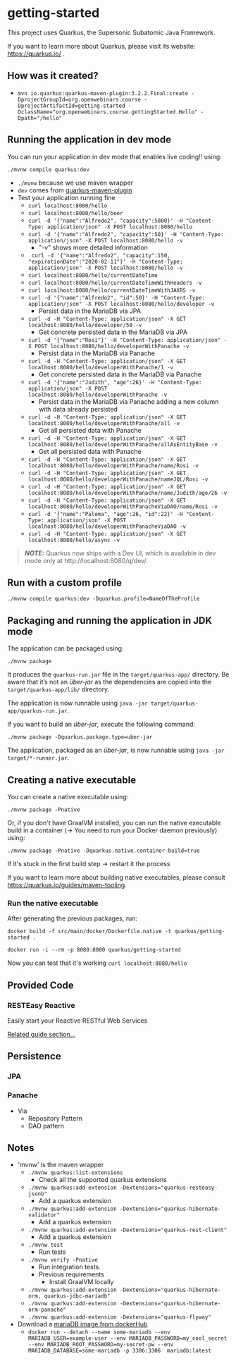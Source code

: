 # getting-started

This project uses Quarkus, the Supersonic Subatomic Java Framework.

If you want to learn more about Quarkus, please visit its website: https://quarkus.io/ .

## How was it created?
* `mvn io.quarkus:quarkus-maven-plugin:3.2.2.Final:create -DprojectGroupId=org.openwebinars.course -DprojectArtifactId=getting-started -DclassName="org.openwebinars.course.gettingStarted.Hello" -Dpath="/hello"`


## Running the application in dev mode

You can run your application in dev mode that enables live coding!! using:
```shell script
./mvnw compile quarkus:dev
```
* `./mvnw` because we use maven wrapper
* `dev` comes from [quarkus-maven-plugin](https://github.com/quarkusio/quarkus-platform/blob/main/generated-platform-project/quarkus-maven-plugin/src/main/java/io/quarkus/maven/DevMojo.java#L121)
* Test your application running fine
  * `curl localhost:8080/hello`
  * `curl localhost:8080/hello/beer`
  * `curl -d '{"name":"Alfredo2", "capacity":5000}' -H "Content-Type: application/json" -X POST localhost:8080/hello`
  * `curl -d '{"name":"Alfredo2", "capacity":50}' -H "Content-Type: application/json" -X POST localhost:8080/hello -v`
    * "-v" shows more detailed information
  * ` curl -d '{"name":"Alfredo2", "capacity":150, "expirationDate":"2020-02-11"}' -H "Content-Type: application/json" -X POST localhost:8080/hello -v`
  * `curl localhost:8080/hello/currentDateTime`
  * `curl localhost:8080/hello/currentDateTimeWithHeaders -v`
  * `curl localhost:8080/hello/currentDateTimeWithJAXRS -v`
  * `curl -d '{"name":"Alfredo2", "id":50}' -H "Content-Type: application/json" -X POST localhost:8080/hello/developer -v`
    * Persist data in the MariaDB via JPA
  * `curl -d -H "Content-Type: application/json" -X GET localhost:8080/hello/developer/50 -v`
    * Get concrete persisted data in the MariaDB via JPA
  * `curl -d '{"name":"Rosi"}' -H "Content-Type: application/json" -X POST localhost:8080/hello/developerWithPanache -v`
    * Persist data in the MariaDB via Panache
  * `curl -d -H "Content-Type: application/json" -X GET localhost:8080/hello/developerWithPanache/1 -v`
    * Get concrete persisted data in the MariaDB via Panache
  * `curl -d '{"name":"Judith", "age":26}' -H "Content-Type: application/json" -X POST localhost:8080/hello/developerWithPanache -v`
    * Persist data in the MariaDB via Panache adding a new column with data already persisted
  * `curl -d -H "Content-Type: application/json" -X GET localhost:8080/hello/developerWithPanache/all -v`
    * Get all persisted data with Panache
  * `curl -d -H "Content-Type: application/json" -X GET localhost:8080/hello/developerWithPanache/allAsEntityBase -v`
    * Get all persisted data with Panache
  * `curl -d -H "Content-Type: application/json" -X GET localhost:8080/hello/developerWithPanache/name/Rosi -v`
  * `curl -d -H "Content-Type: application/json" -X GET localhost:8080/hello/developerWithPanache/nameJQL/Rosi -v`
  * `curl -d -H "Content-Type: application/json" -X GET localhost:8080/hello/developerWithPanache/name/Judith/age/26 -v`
  * `curl -d -H "Content-Type: application/json" -X GET localhost:8080/hello/developerWithPanacheViaDAO/name/Rosi -v`
  * `curl -d '{"name":"Paloma", "age":26, "id":22}' -H "Content-Type: application/json" -X POST localhost:8080/hello/developerWithPanacheViaDAO -v`
  * `curl -d -H "Content-Type: application/json" -X GET localhost:8080/hello/async -v`

> **_NOTE:_**  Quarkus now ships with a Dev UI, which is available in dev mode only at http://localhost:8080/q/dev/.

## Run with a custom profile
`./mvnw compile quarkus:dev -Dquarkus.profile=NameOfTheProfile`

## Packaging and running the application in JDK mode

The application can be packaged using:
```shell script
./mvnw package
```
It produces the `quarkus-run.jar` file in the `target/quarkus-app/` directory.
Be aware that it’s not an _über-jar_ as the dependencies are copied into the `target/quarkus-app/lib/` directory.

The application is now runnable using `java -jar target/quarkus-app/quarkus-run.jar`.

If you want to build an _über-jar_, execute the following command:
```shell script
./mvnw package -Dquarkus.package.type=uber-jar
```

The application, packaged as an _über-jar_, is now runnable using `java -jar target/*-runner.jar`.

## Creating a native executable

You can create a native executable using: 
```shell script
./mvnw package -Pnative
```

Or, if you don't have GraalVM installed, you can run the native executable build in a container (-> You need to run your Docker daemon previously) using: 
```shell script
./mvnw package -Pnative -Dquarkus.native.container-build=true
```
If it's stuck in the first build step -> restart it the process

If you want to learn more about building native executables, please consult https://quarkus.io/guides/maven-tooling.

### Run the native executable
After generating the previous packages, run:

`docker build -f src/main/docker/Dockerfile.native -t quarkus/getting-started .`

`docker run -i --rm -p 8080:8080 quarkus/getting-started`

Now you can test that it's working `curl localhost:8080/hello` 


## Provided Code

### RESTEasy Reactive

Easily start your Reactive RESTful Web Services

[Related guide section...](https://quarkus.io/guides/getting-started-reactive#reactive-jax-rs-resources)

## Persistence
### JPA
### Panache
* Via 
  * Repository Pattern
  * DAO pattern

## Notes
* 'mvnw' is the maven wrapper
  * `./mvnw quarkus:list-extensions`
    * Check all the supported quarkus extensions
  * `./mvnw quarkus:add-extension -Dextensions="quarkus-resteasy-jsonb"`
    * Add a quarkus extension
  * `./mvnw quarkus:add-extension -Dextensions="quarkus-hibernate-validator"`
    * Add a quarkus extension
  * `./mvnw quarkus:add-extension -Dextensions="quarkus-rest-client"`
    * Add a quarkus extension
  * `./mvnw test`
    * Run tests
  * `./mvnw verify -Pnative`
    * Run integration tests.
    * Previous requirements
      * Install GraalVM locally
  * `./mvnw quarkus:add-extension -Dextensions="quarkus-hibernate-orm, quarkus-jdbc-mariadb"`
  * `./mvnw quarkus:add-extension -Dextensions="quarkus-hibernate-orm-panache"`
  *  `./mvnw quarkus:add-extension -Dextensions="quarkus-flyway"`
* Download a [mariaDB image from dockerHub](https://hub.docker.com/_/mariadb)
  * `docker run --detach --name some-mariadb --env MARIADB_USER=example-user --env MARIADB_PASSWORD=my_cool_secret --env MARIADB_ROOT_PASSWORD=my-secret-pw --env MARIADB_DATABASE=some-mariadb -p 3306:3306  mariadb:latest`

  